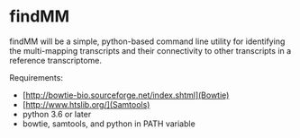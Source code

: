 # findMM

findMM will be a simple, python-based command line utility for identifying the multi-mapping transcripts and their connectivity to other transcripts in a reference transcriptome.

Requirements:
- [http://bowtie-bio.sourceforge.net/index.shtml](Bowtie)
- [http://www.htslib.org/](Samtools)
- python 3.6 or later
- bowtie, samtools, and python in PATH variable
